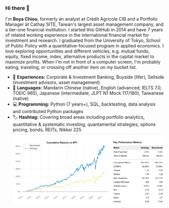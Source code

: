 ### Hi there 👋

I'm **Boya Chiou**, formerly an analyst at Crédit Agricole CIB and a Portfolio Manager at Cathay SITE, Taiwan's largest asset management company, and a tier-one financial institution. 
I started this GitHub in 2014 and have 7 years of related working experience in the international financial market for investment and research. I graduated from the University of Tokyo, School of Public Policy with a quantitative-focused program in applied economics.
I love exploring opportunities and different vehicles, e.g. mutual funds, equity, fixed income, index, alternative products in the capital market to maximize profits. When I'm not in front of a computer screen, I'm probably eating, traveling, or crossing off another item on my bucket list.


- 💼  **Experiences:** Corporate & Investment Banking, Buyside (lifer), Sellside (investment advisors, asset management)
- 💬  **Languages:** Mandarin Chinese (native), English (advanced; IELTS 7.0, TOEIC 965), Japanese (intermediate; JLPT N1 Mock 117/180), Taiwanese (native)
- 💻  **Programming:** Python (7 years+), SQL, backtesting, data analysis and contributed Python packages
- 🏷️ **Hashtag:** Covering broad areas including portfolio analytics, quantitative & systematic investing, quantamental strategies, options pricing, bonds, REITs, Nikkei 225
![alt tag](/image/90bps.png)

